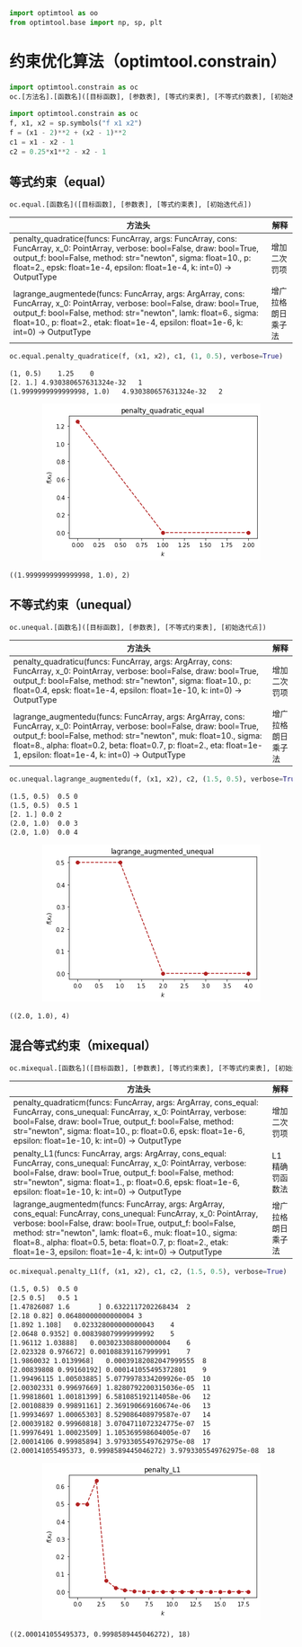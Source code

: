 ```python
import optimtool as oo
from optimtool.base import np, sp, plt
```

# 约束优化算法（optimtool.constrain）

```python
import optimtool.constrain as oc
oc.[方法名].[函数名]([目标函数], [参数表], [等式约束表], [不等式约数表], [初始迭代点])
```


```python
import optimtool.constrain as oc
f, x1, x2 = sp.symbols("f x1 x2")
f = (x1 - 2)**2 + (x2 - 1)**2
c1 = x1 - x2 - 1
c2 = 0.25*x1**2 - x2 - 1
```

## 等式约束（equal）

```python
oc.equal.[函数名]([目标函数], [参数表], [等式约束表], [初始迭代点])
```

| 方法头                                                                                                                                                   | 解释        |
| ----------------------------------------------------------------------------------------------------------------------------------------------------- | --------- |
| penalty_quadratice(funcs: FuncArray, args: FuncArray, cons: FuncArray, x_0: PointArray, verbose: bool=False, draw: bool=True, output_f: bool=False, method: str="newton", sigma: float=10., p: float=2., epsk: float=1e-4, epsilon: float=1e-4, k: int=0) -> OutputType                     | 增加二次罚项    |
| lagrange_augmentede(funcs: FuncArray, args: ArgArray, cons: FuncArray, x_0: PointArray, verbose: bool=False, draw: bool=True, output_f: bool=False, method: str="newton", lamk: float=6., sigma: float=10., p: float=2., etak: float=1e-4, epsilon: float=1e-6, k: int=0) -> OutputType | 增广拉格朗日乘子法 |


```python
oc.equal.penalty_quadratice(f, (x1, x2), c1, (1, 0.5), verbose=True)
```

```text
(1, 0.5)	1.25	0
[2. 1.]	4.930380657631324e-32	1
(1.9999999999999998, 1.0)	4.930380657631324e-32	2
```

<p align="center">
    <a href=""> 
        <img src="../../tests/constrain/images/penalty_quadratic_equal.png"> 
    </a>
</p>

```text
((1.9999999999999998, 1.0), 2)
```

## 不等式约束（unequal）

```python
oc.unequal.[函数名]([目标函数], [参数表], [不等式约束表], [初始迭代点])
```

| 方法头                                                                                                                                                                      | 解释        |
| ------------------------------------------------------------------------------------------------------------------------------------------------------------------------ | --------- |
| penalty_quadraticu(funcs: FuncArray, args: ArgArray, cons: FuncArray, x_0: PointArray, verbose: bool=False, draw: bool=True, output_f: bool=False, method: str="newton", sigma: float=10., p: float=0.4, epsk: float=1e-4, epsilon: float=1e-10, k: int=0) -> OutputType                                     | 增加二次罚项    |
| lagrange_augmentedu(funcs: FuncArray, args: ArgArray, cons: FuncArray, x_0: PointArray, verbose: bool=False, draw: bool=True, output_f: bool=False, method: str="newton", muk: float=10., sigma: float=8., alpha: float=0.2, beta: float=0.7, p: float=2., eta: float=1e-1, epsilon: float=1e-4, k: int=0) -> OutputType | 增广拉格朗日乘子法 |


```python
oc.unequal.lagrange_augmentedu(f, (x1, x2), c2, (1.5, 0.5), verbose=True)
```

```text
(1.5, 0.5)	0.5	0
(1.5, 0.5)	0.5	1
[2. 1.]	0.0	2
(2.0, 1.0)	0.0	3
(2.0, 1.0)	0.0	4
```

<p align="center">
    <a href=""> 
        <img src="../../tests/constrain/images/lagrange_augmentedu_unequal.png"> 
    </a>
</p>

```text
((2.0, 1.0), 4)
```

## 混合等式约束（mixequal）

```python
oc.mixequal.[函数名]([目标函数], [参数表], [等式约束表], [不等式约束表], [初始迭代点])
```

| 方法头                                                                                                                                                                                                  | 解释        |
| ---------------------------------------------------------------------------------------------------------------------------------------------------------------------------------------------------- | --------- |
| penalty_quadraticm(funcs: FuncArray, args: ArgArray, cons_equal: FuncArray, cons_unequal: FuncArray, x_0: PointArray, verbose: bool=False, draw: bool=True, output_f: bool=False, method: str="newton", sigma: float=10., p: float=0.6, epsk: float=1e-6, epsilon: float=1e-10, k: int=0) -> OutputType                                             | 增加二次罚项    |
| penalty_L1(funcs: FuncArray, args: ArgArray, cons_equal: FuncArray, cons_unequal: FuncArray, x_0: PointArray, verbose: bool=False, draw: bool=True, output_f: bool=False, method: str="newton", sigma: float=1., p: float=0.6, epsk: float=1e-6, epsilon: float=1e-10, k: int=0) -> OutputType                                                     | L1精确罚函数法  |
| lagrange_augmentedm(funcs: FuncArray, args: ArgArray, cons_equal: FuncArray, cons_unequal: FuncArray, x_0: PointArray, verbose: bool=False, draw: bool=True, output_f: bool=False, method: str="newton", lamk: float=6., muk: float=10., sigma: float=8., alpha: float=0.5, beta: float=0.7, p: float=2., etak: float=1e-3, epsilon: float=1e-4, k: int=0) -> OutputType | 增广拉格朗日乘子法 |


```python
oc.mixequal.penalty_L1(f, (x1, x2), c1, c2, (1.5, 0.5), verbose=True)
```

```text
(1.5, 0.5)	0.5	0
[2.5 0.5]	0.5	1
[1.47826087 1.6       ]	0.6322117202268434	2
[2.18 0.82]	0.06480000000000004	3
[1.892 1.108]	0.023328000000000043	4
[2.0648 0.9352]	0.008398079999999992	5
[1.96112 1.03888]	0.003023308800000004	6
[2.023328 0.976672]	0.001088391167999991	7
[1.9860032 1.0139968]	0.00039182082047999555	8
[2.00839808 0.99160192]	0.000141055495372801	9
[1.99496115 1.00503885]	5.0779978334209926e-05	10
[2.00302331 0.99697669]	1.8280792200315036e-05	11
[1.99818601 1.00181399]	6.581085192114058e-06	12
[2.00108839 0.99891161]	2.369190669160674e-06	13
[1.99934697 1.00065303]	8.529086408979587e-07	14
[2.00039182 0.99960818]	3.0704711072324775e-07	15
[1.99976491 1.00023509]	1.105369598604005e-07	16
[2.00014106 0.99985894]	3.9793305549762975e-08	17
(2.000141055495373, 0.9998589445046272)	3.9793305549762975e-08	18
```

<p align="center">
    <a href=""> 
        <img src="../../tests/constrain/images/penalty_L1.png"> 
    </a>
</p>

```text
((2.000141055495373, 0.9998589445046272), 18)
```